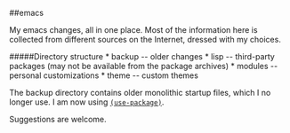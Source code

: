 ##emacs

My emacs changes, all in one place. Most of the information here is collected from different sources on the Internet,
dressed with my choices.

#####Directory structure
         * backup -- older changes
         * lisp -- third-party packages (may not be available from the package archives)
         * modules -- personal customizations
         * theme -- custom themes

The backup directory contains older monolithic startup files, which I no longer use. I am now using [`(use-package)`](https://github.com/jwiegley/use-package).

Suggestions are welcome.


